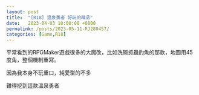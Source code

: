 ```yaml
---
layout: post
title:  "[R18] 温泉勇者 好玩的精品"
date:   2023-04-03 10:00:00 +0800
permalink: /posts/2023-05-11-RJ280457/
categories: [Game,R18]
---
```


平常看到的RPGMaker遊戲很多的大魔改，比如洗碗抓蟲釣魚的那款，地圖用45度角，整個機制重寫。

因為我本身不玩重口，純愛型的不多

難得挖到這款溫泉勇者